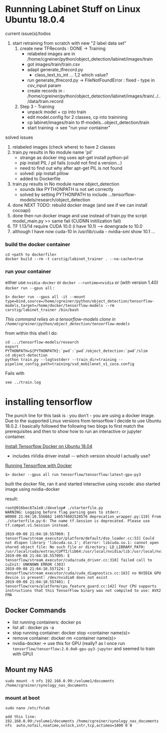 # Runnning Labinet Stuff on Linux Ubuntu 18.0.4



current issue(s)/todos
1. start retraining from scratch with new "2 label data set"
    1. create new TFRecords : DONE -> Training
        - relabeled images are in /home/cgreiner/python/object_detection/labinet/images/train
        - got images/train/train.csv
        - adapt generate_tfrecord.py
            - class_text_to_int ... 1,2  which value?
        - run generate_tfrecord.py
          -> FileNotFoundError : fixed - type in csv_input param
        - create records in : /home/cgreiner/python/object_detection/labinet/images/train/../../data/train.record
    2. Step 3 - Training
        - unpack model + cp into train
        - edit model.config for 2 classes, cp into trainining
        - cp labinet/images/train to tf-models...object_detection/train
        - start training -> see "run your container"


solved issues
1. relabeled images (check where) to have 2 classes
1. train.py results in No module name 'pil'
    - strange as docker img uses apt-get install python-pil
    - pip install PIL / pil fails (could not find a version...)
    - need to find out why after apt-get PIL is not found
    - solved: pip install pillow
    - added to Dockerfile
1. train.py results in No module name object_detection
    - sounds like PYTHONPATH is not set correctly
    - solved by setting PYTHONPATH to include ...tensorflow-models/research/object_detection
1. done NEXT TODO: rebuild docker image (and see if we can install cocoapi)
1. done then run docker image and use instead of train.py the script model_main.py >> same fail (CUDNN initilization fail)
1. TF 1.13/14 require CUDA 10.0 (i have 10.1) --> downgrade to 10.0
1. although I have now cuda-10 in /usr/lib/cuda - nvidia-smi show 10.1 ... 
  

### build the docker container
```
cd <path to dockerfile>
docker build --rm -t carstig/labinet_trainer . --no-cache=true
```
### run your container
either use `nvidia-docker` or `docker --runtime=nvidia` or (with version 1.40) `docker run --gpus all` :

```
$> docker run --gpus all -it --mount type=bind,source=/home/cgreiner/python/object_detection/tensorflow-models,target=/home/docker/tensorflow-models --rm  carstig/labinet_trainer /bin/bash
``` 

_This command relies on a tensorflow-models clone in `/home/cgreiner/python/object_detection/tensorflow-models`_


from within this shell I do:
```
cd .../tensorflow-models/research
export PYTHONPATH=${PYTHONPATH}:`pwd`:`pwd`/object_detection:`pwd`/slim
cd object-detection
python train.py --logtostderr --train_dir=training --pipeline_config_path=training/ssd_mobilenet_v1_coco.config
```

Fails with 
```
see ../train.log
```



# installing tensorflow

The punch line for this task is : you don't - you are using a docker image. Due to the supported Linux versions from tensorflow I decide to 
use Ubuntu 18.0.2. I basically followed the following two blogs to first match the prerequisites and then to show how to run an interactive or jupyter container.

[Install Tensorflow Docker on Ubuntu 18.04](https://medium.com/@madmenhitbooker/install-tensorflow-docker-on-ubuntu-18-04-with-gpu-support-ed58046a2a56)

- includes nVidia driver install -- which version should I actually use?



[Running Tensorflow with Docker](https://winsmarts.com/easiest-way-to-setup-a-tensorflow-python3-environment-with-docker-5fc3ec0f6df1)

`$> docker --gpus all run tensorflow/tensorflow:latest-gpu-py3` 

built the docker file, ran it and started interactive using vscode:
also started image using nvidia-docker


result:

```
root@916bec87a1e8:/develop# ./starterfile.py 
WARNING: Logging before flag parsing goes to stderr.
W0908 21:04:10.556662 140574602528576 deprecation_wrapper.py:119] From ./starterfile.py:6: The name tf.Session is deprecated. Please use tf.compat.v1.Session instead.

2019-09-08 21:04:10.557069: I tensorflow/stream_executor/platform/default/dso_loader.cc:53] Could not dlopen library 'libcuda.so.1'; dlerror: libcuda.so.1: cannot open shared object file: No such file or directory; LD_LIBRARY_PATH: /usr/local/cuda/extras/CUPTI/lib64:/usr/local/nvidia/lib:/usr/local/nvidia/lib64
2019-09-08 21:04:10.557095: E tensorflow/stream_executor/cuda/cuda_driver.cc:318] failed call to cuInit: UNKNOWN ERROR (303)
2019-09-08 21:04:10.557124: I tensorflow/stream_executor/cuda/cuda_diagnostics.cc:163] no NVIDIA GPU device is present: /dev/nvidia0 does not exist
2019-09-08 21:04:10.557401: I tensorflow/core/platform/cpu_feature_guard.cc:142] Your CPU supports instructions that this TensorFlow binary was not compiled to use: AVX2 FMA
```

## Docker Commands
- list running containers: docker ps 
- list all : docker ps -a
- stop running container: docker stop <container name(s)>
- remove container: docker rm <container name(s)>
- nvidia-docker -> use this for GPU (really? as I once run ` tensorflow/tensorflow:2.0.0a0-gpu-py3-jupyter` and seemed to train with GPU)

## Mount my NAS
```
sudo mount -t nfs 192.168.0.99:/volume1/documents /home/cgreiner/synology_nas_documents
```
### mount at boot
```
sudo nano /etc/fstab

add this line:
192.168.0.99:/volume1/documents /home/cgreiner/synology_nas_documents nfs  auto,nofail,noatime,nolock,intr,tcp,actimeo=1800 0 0

```







